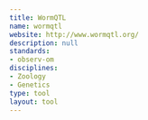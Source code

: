 ```yaml
---
title: WormQTL
name: wormqtl
website: http://www.wormqtl.org/
description: null
standards:
- observ-om
disciplines:
- Zoology
- Genetics
type: tool
layout: tool
---
```


